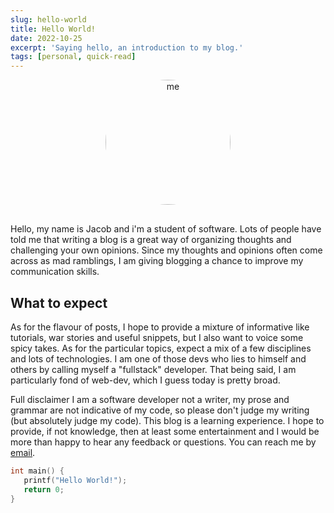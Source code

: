 ```yaml
---
slug: hello-world
title: Hello World!
date: 2022-10-25
excerpt: 'Saying hello, an introduction to my blog.'
tags: [personal, quick-read]
---
```


<div style="padding-bottom:16px;" align="center">
  <img width="200" style="border-radius:50%;" alt="me" src="https://avatars.githubusercontent.com/u/65860128?s=400&u=19dec530387a8ce1a57e7b7c9f722c8a0774f428&v=4/">
</div>

Hello, my name is Jacob and i'm a student of software. Lots of people have told me that writing a blog is a great way of organizing thoughts and challenging your own opinions. Since my thoughts and opinions often come across as mad ramblings, I am giving blogging a chance to improve my communication skills.

## What to expect

As for the flavour of posts, I hope to provide a mixture of informative like tutorials, war stories and useful snippets, but I also want to voice some spicy takes.
As for the particular topics, expect a mix of a few disciplines and lots of technologies. I am one of those devs who lies to himself and others by calling myself a "fullstack" developer. That being said, I am particularly fond of web-dev, which I guess today is pretty broad.

Full disclaimer I am a software developer not a writer, my prose and grammar are not indicative of my code, so please don't judge my writing (but absolutely judge my code).
This blog is a learning experience. I hope to provide, if not knowledge, then at least some entertainment and I would be more than happy to hear any feedback or questions. You can reach me by [email](mailto:jacob.harris443@gmail.com).

```C
int main() {
   printf("Hello World!");
   return 0;
}
```
